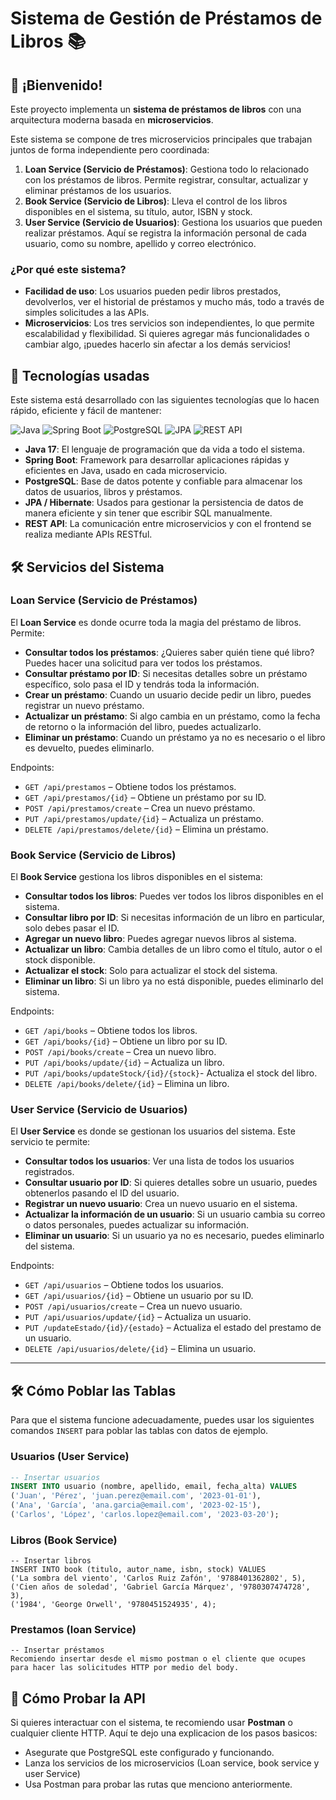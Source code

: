 # Sistema de Gestión de Préstamos de Libros 📚

## 👋 ¡Bienvenido!

Este proyecto implementa un **sistema de préstamos de libros** con una arquitectura moderna basada en **microservicios**.

Este sistema se compone de tres microservicios principales que trabajan juntos de forma independiente pero coordinada:

1. **Loan Service (Servicio de Préstamos)**: Gestiona todo lo relacionado con los préstamos de libros. Permite registrar, consultar, actualizar y eliminar préstamos de los usuarios.
2. **Book Service (Servicio de Libros)**: Lleva el control de los libros disponibles en el sistema, su título, autor, ISBN y stock.
3. **User Service (Servicio de Usuarios)**: Gestiona los usuarios que pueden realizar préstamos. Aquí se registra la información personal de cada usuario, como su nombre, apellido y correo electrónico.

### ¿Por qué este sistema?

- **Facilidad de uso**: Los usuarios pueden pedir libros prestados, devolverlos, ver el historial de préstamos y mucho más, todo a través de simples solicitudes a las APIs.
- **Microservicios**: Los tres servicios son independientes, lo que permite escalabilidad y flexibilidad. Si quieres agregar más funcionalidades o cambiar algo, ¡puedes hacerlo sin afectar a los demás servicios!

## 🚀 Tecnologías usadas

Este sistema está desarrollado con las siguientes tecnologías que lo hacen rápido, eficiente y fácil de mantener:

![Java](https://img.shields.io/badge/Java-17-orange)
![Spring Boot](https://img.shields.io/badge/Spring%20Boot-3.x-green)
![PostgreSQL](https://img.shields.io/badge/PostgreSQL-17-blue)
![JPA](https://img.shields.io/badge/JPA-Hibernate-lightgrey)
![REST API](https://img.shields.io/badge/REST%20API-RESTful-red)

- **Java 17**: El lenguaje de programación que da vida a todo el sistema.
- **Spring Boot**: Framework para desarrollar aplicaciones rápidas y eficientes en Java, usado en cada microservicio.
- **PostgreSQL**: Base de datos potente y confiable para almacenar los datos de usuarios, libros y préstamos.
- **JPA / Hibernate**: Usados para gestionar la persistencia de datos de manera eficiente y sin tener que escribir SQL manualmente.
- **REST API**: La comunicación entre microservicios y con el frontend se realiza mediante APIs RESTful.

## 🛠️ Servicios del Sistema

### **Loan Service (Servicio de Préstamos)**

El **Loan Service** es donde ocurre toda la magia del préstamo de libros. Permite:

- **Consultar todos los préstamos**: ¿Quieres saber quién tiene qué libro? Puedes hacer una solicitud para ver todos los préstamos.
- **Consultar préstamo por ID**: Si necesitas detalles sobre un préstamo específico, solo pasa el ID y tendrás toda la información.
- **Crear un préstamo**: Cuando un usuario decide pedir un libro, puedes registrar un nuevo préstamo.
- **Actualizar un préstamo**: Si algo cambia en un préstamo, como la fecha de retorno o la información del libro, puedes actualizarlo.
- **Eliminar un préstamo**: Cuando un préstamo ya no es necesario o el libro es devuelto, puedes eliminarlo.

Endpoints:
- `GET /api/prestamos` – Obtiene todos los préstamos.
- `GET /api/prestamos/{id}` – Obtiene un préstamo por su ID.
- `POST /api/prestamos/create` – Crea un nuevo préstamo.
- `PUT /api/prestamos/update/{id}` – Actualiza un préstamo.
- `DELETE /api/prestamos/delete/{id}` – Elimina un préstamo.

### **Book Service (Servicio de Libros)**

El **Book Service** gestiona los libros disponibles en el sistema:

- **Consultar todos los libros**: Puedes ver todos los libros disponibles en el sistema.
- **Consultar libro por ID**: Si necesitas información de un libro en particular, solo debes pasar el ID.
- **Agregar un nuevo libro**: Puedes agregar nuevos libros al sistema.
- **Actualizar un libro**: Cambia detalles de un libro como el título, autor o el stock disponible.
- **Actualizar el stock**: Solo para actualizar el stock del sistema.
- **Eliminar un libro**: Si un libro ya no está disponible, puedes eliminarlo del sistema.

Endpoints:
- `GET /api/books` – Obtiene todos los libros.
- `GET /api/books/{id}` – Obtiene un libro por su ID.
- `POST /api/books/create` – Crea un nuevo libro.
- `PUT /api/books/update/{id}` – Actualiza un libro.
- `PUT /api/books/updateStock/{id}/{stock}`- Actualiza el stock del libro.
- `DELETE /api/books/delete/{id}` – Elimina un libro.

### **User Service (Servicio de Usuarios)**

El **User Service** es donde se gestionan los usuarios del sistema. Este servicio te permite:

- **Consultar todos los usuarios**: Ver una lista de todos los usuarios registrados.
- **Consultar usuario por ID**: Si quieres detalles sobre un usuario, puedes obtenerlos pasando el ID del usuario.
- **Registrar un nuevo usuario**: Crea un nuevo usuario en el sistema.
- **Actualizar la información de un usuario**: Si un usuario cambia su correo o datos personales, puedes actualizar su información.
- **Eliminar un usuario**: Si un usuario ya no es necesario, puedes eliminarlo del sistema.

Endpoints:
- `GET /api/usuarios` – Obtiene todos los usuarios.
- `GET /api/usuarios/{id}` – Obtiene un usuario por su ID.
- `POST /api/usuarios/create` – Crea un nuevo usuario.
- `PUT /api/usuarios/update/{id}` – Actualiza un usuario.
- `PUT /updateEstado/{id}/{estado}` – Actualiza el estado del prestamo de un usuario.
- `DELETE /api/usuarios/delete/{id}` – Elimina un usuario.

---

## 🛠️ Cómo Poblar las Tablas

Para que el sistema funcione adecuadamente, puedes usar los siguientes comandos `INSERT` para poblar las tablas con datos de ejemplo.

### **Usuarios (User Service)**

```sql
-- Insertar usuarios
INSERT INTO usuario (nombre, apellido, email, fecha_alta) VALUES
('Juan', 'Pérez', 'juan.perez@email.com', '2023-01-01'),
('Ana', 'García', 'ana.garcia@email.com', '2023-02-15'),
('Carlos', 'López', 'carlos.lopez@email.com', '2023-03-20');
```
### **Libros (Book Service)**
```
-- Insertar libros
INSERT INTO book (titulo, autor_name, isbn, stock) VALUES
('La sombra del viento', 'Carlos Ruiz Zafón', '9788401362802', 5),
('Cien años de soledad', 'Gabriel García Márquez', '9780307474728', 3),
('1984', 'George Orwell', '9780451524935', 4);
```
### **Prestamos (loan Service)**
```
-- Insertar préstamos
Recomiendo insertar desde el mismo postman o el cliente que ocupes para hacer las solicitudes HTTP por medio del body.
```
## 📡 Cómo Probar la API

Si quieres interactuar con el sistema, te recomiendo usar **Postman** o cualquier cliente HTTP. Aquí te dejo una explicacion de los pasos basicos:

- Asegurate que PostgreSQL este configurado y funcionando.
- Lanza los servicios de los microservicios (Loan service, book service y user Service)
- Usa Postman para probar las rutas que menciono anteriormente.
